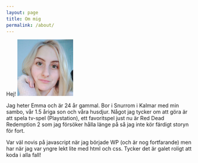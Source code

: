 ```yaml
---
layout: page
title: Om mig
permalink: /about/
---
```


Hej!
<img src="https://github.com/codesis/codesis.github.io/blob/master/selfie.jpg?raw=true" alt="selfie" width="150"/>


Jag heter Emma och är 24 år gammal. Bor i Snurrom i Kalmar med min sambo, vår 1.5 åriga son och våra husdjur. Något jag tycker om att göra är att spela tv-spel (Playstation), ett favoritspel just nu är Red Dead Redemption 2 som jag försöker hålla länge på så jag inte kör färdigt storyn för fort. 

Var väl novis på javascript när jag började WP (och är nog fortfarande) men har när jag var yngre lekt lite med html och css. Tycker det är galet roligt att koda i alla fall!